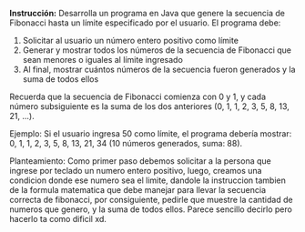 **Instrucción:** Desarrolla un programa en Java que genere la secuencia de Fibonacci hasta un límite especificado por el usuario. El programa debe:

1. Solicitar al usuario un número entero positivo como límite
2. Generar y mostrar todos los números de la secuencia de Fibonacci que sean menores o iguales al límite ingresado
3. Al final, mostrar cuántos números de la secuencia fueron generados y la suma de todos ellos

Recuerda que la secuencia de Fibonacci comienza con 0 y 1, y cada número subsiguiente es la suma de los dos anteriores (0, 1, 1, 2, 3, 5, 8, 13, 21, ...).

Ejemplo: Si el usuario ingresa 50 como límite, el programa debería mostrar: 0, 1, 1, 2, 3, 5, 8, 13, 21, 34 (10 números generados, suma: 88).

Planteamiento: Como primer paso debemos solicitar a la persona que ingrese por teclado un numero entero positivo, luego, creamos una condicion donde ese numero sea el limite, dandole la instruccion tambien de la formula matematica que debe manejar para llevar la secuencia correcta de fibonacci, por consiguiente, pedirle que muestre la cantidad de numeros que genero, y la suma de todos ellos. Parece sencillo decirlo pero hacerlo ta como dificil xd.